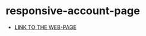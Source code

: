 # responsive-account-page

- [LINK TO THE WEB-PAGE](https://zubov-illia.github.io/responsive-account-page/)